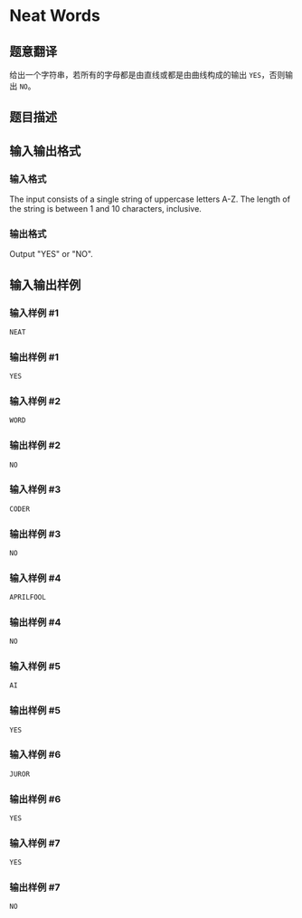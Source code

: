 # Neat Words

## 题意翻译

给出一个字符串，若所有的字母都是由直线或都是由曲线构成的输出 `YES`，否则输出 `NO`。

## 题目描述

## 输入输出格式

### 输入格式

The input consists of a single string of uppercase letters A-Z. The length of the string is between 1 and 10 characters, inclusive.

### 输出格式

Output "YES" or "NO".

## 输入输出样例

### 输入样例 #1

```cpp
NEAT

```
### 输出样例 #1

```cpp
YES

```
### 输入样例 #2

```cpp
WORD

```
### 输出样例 #2

```cpp
NO

```
### 输入样例 #3

```cpp
CODER

```
### 输出样例 #3

```cpp
NO

```
### 输入样例 #4

```cpp
APRILFOOL

```
### 输出样例 #4

```cpp
NO

```
### 输入样例 #5

```cpp
AI

```
### 输出样例 #5

```cpp
YES

```
### 输入样例 #6

```cpp
JUROR

```
### 输出样例 #6

```cpp
YES

```
### 输入样例 #7

```cpp
YES

```
### 输出样例 #7

```cpp
NO

```
